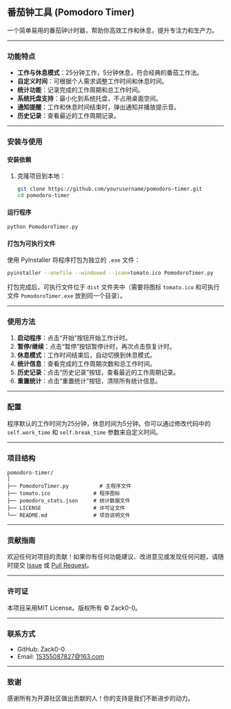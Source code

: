 ## 番茄钟工具 (Pomodoro Timer)

一个简单易用的番茄钟计时器，帮助你高效工作和休息，提升专注力和生产力。

------

### 功能特点

- **工作与休息模式**：25分钟工作，5分钟休息，符合经典的番茄工作法。
- **自定义时间**：可根据个人需求调整工作时间和休息时间。
- **统计功能**：记录完成的工作周期和总工作时间。
- **系统托盘支持**：最小化到系统托盘，不占用桌面空间。
- **通知提醒**：工作和休息时间结束时，弹出通知并播放提示音。
- **历史记录**：查看最近的工作周期记录。

------

### 安装与使用

#### **安装依赖**

1. 克隆项目到本地：

   ```bash
   git clone https://github.com/yourusername/pomodoro-timer.git
   cd pomodoro-timer
   ```

#### **运行程序**

```bash
python PomodoroTimer.py
```

#### **打包为可执行文件**

使用 PyInstaller 将程序打包为独立的 `.exe` 文件：

```bash
pyinstaller --onefile --windowed --icon=tomato.ico PomodoroTimer.py
```

打包完成后，可执行文件位于 `dist` 文件夹中（需要将图标 `tomato.ico` 和可执行文件 `PomodoroTimer.exe` 放到同一个目录）。

------

### 使用方法

1. **启动程序**：点击“开始”按钮开始工作计时。
2. **暂停/继续**：点击“暂停”按钮暂停计时，再次点击恢复计时。
3. **休息模式**：工作时间结束后，自动切换到休息模式。
4. **统计信息**：查看完成的工作周期次数和总工作时间。
5. **历史记录**：点击“历史记录”按钮，查看最近的工作周期记录。
6. **重置统计**：点击“重置统计”按钮，清除所有统计信息。

------

### 配置

程序默认的工作时间为25分钟，休息时间为5分钟。你可以通过修改代码中的 `self.work_time` 和 `self.break_time` 参数来自定义时间。

------

### 项目结构


```
pomodoro-timer/
│
├── PomodoroTimer.py          # 主程序文件
├── tomato.ico              # 程序图标
├── pomodoro_stats.json     # 统计数据文件
├── LICENSE                 # 许可证文件
└── README.md               # 项目说明文件
```

------

### 贡献指南

欢迎任何对项目的贡献！如果你有任何功能建议、改进意见或发现任何问题，请随时提交 [Issue](https://github.com/Zack0-0/PomodoroTimer/issues) 或 [Pull Request](https://github.com/Zack0-0/PomodoroTimer/pulls)。

------

### 许可证

本项目采用MIT License。版权所有 © Zack0-0。

------

### 联系方式

- GitHub: Zack0-0
- Email: 15355087827@163.com

------

### 致谢

感谢所有为开源社区做出贡献的人！你的支持是我们不断进步的动力。
